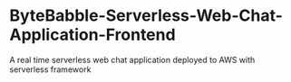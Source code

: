 # ByteBabble-Serverless-Web-Chat-Application-Frontend
A real time serverless web chat application deployed to AWS with serverless framework

